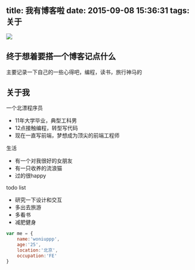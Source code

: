 title: 我有博客啦
date: 2015-09-08 15:36:31
tags: 关于
---
![](http://tp4.sinaimg.cn/2503738775/180/5728875409/1)
## 终于想着要搭一个博客记点什么
<!--more-->
主要记录一下自己的一些心得吧，编程，读书，旅行神马的

## 关于我
一个北漂程序员
* 11年大学毕业，典型工科男
* 12点接触编程，转型写代码
* 现在一直写前端，梦想成为顶尖的前端工程师

生活

* 有一个对我很好的女朋友
* 有一只收养的流浪猫
* 过的很happy

todo list

* 研究一下设计和交互
* 多出去旅游
* 多看书
* 减肥健身

``` javascript
var me = {
	name:'woniuppp',
	age:'25',
	location:'北京',
	occupation:'FE'
}
```
